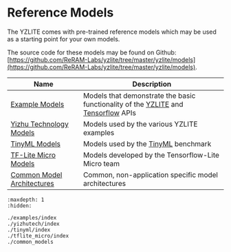 # Reference Models

The YZLITE comes with pre-trained reference models which may be used as a starting point for your own models.  

The source code for these models may be found on Github: [https://github.com/ReRAM-Labs/yzlite/tree/master/yzlite/models](https://github.com/ReRAM-Labs/yzlite/tree/master/yzlite/models).

| Name                                                                                               | Description                                                                                                                                                                            |
| -------------------------------------------------------------------------------------------------- | -------------------------------------------------------------------------------------------------------------------------------------------------------------------------------------- |
| [Example Models](https://github.com/ReRAM-Labs/yzlite/docs/python_api/models/examples/index.html)            | Models that demonstrate the basic functionality of the [YZLITE](https://github.com/ReRAM-Labs/yzlite/docs/python_api/index.html) and [Tensorflow](https://www.tensorflow.org/api_docs/python/tf) APIs |
| [Yizhu Technology Models](https://github.com/ReRAM-Labs/yzlite/docs/python_api/models/yizhutech/index.html)    | Models used by the various YZLITE examples                                                                                                                                               |
| [TinyML Models](https://github.com/ReRAM-Labs/yzlite/docs/python_api/models/tinyml/index.html)               | Models used by the [TinyML](https://github.com/mlcommons/tiny) benchmark                                                                                                           |
| [TF-Lite Micro Models](https://github.com/ReRAM-Labs/yzlite/docs/python_api/models/tflite_micro/index.html)  | Models developed by the Tensorflow-Lite Micro team                                                                                                                                     |
| [Common Model Architectures](https://github.com/ReRAM-Labs/yzlite/docs/python_api/models/common_models.html) | Common, non-application specific model architectures                                                                                                                        |

```{toctree}
:maxdepth: 1
:hidden:

./examples/index
./yizhutech/index
./tinyml/index
./tflite_micro/index
./common_models
```
